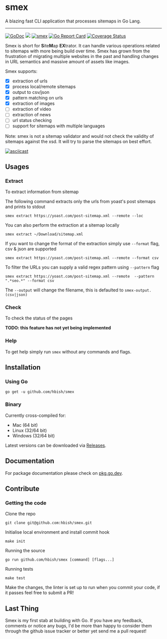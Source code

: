 # smex

A blazing fast CLI application that processes sitemaps in Go Lang. 

---

[![GoDoc](https://godoc.org/github.com/hbish.smex?status.svg)](https://godoc.org/github.com/hbish/smex)
![](https://img.shields.io/badge/license-MIT-blue.svg)
[![smex](https://circleci.com/gh/hbish/smex.svg?style=shield)](https://circleci.com/gh/hbish/smex)
[![Go Report Card](https://goreportcard.com/badge/github.com/hbish/smex)](https://goreportcard.com/report/github.com/hbish/smex)
[![Coverage Status](https://coveralls.io/repos/github/hbish/smex/badge.svg?branch=develop)](https://coveralls.io/github/hbish/smex?branch=develop)

Smex is short for **S**ite**M**ap **EX**trator. It can handle various operations related to sitemaps with more being 
build over time. Smex has grown from the frustration of migrating multiple websites in the past and handling changes in 
URL semantics and massive amount of assets like images.  

Smex supports: 
- [x] extraction of urls
- [x] process local/remote sitemaps
- [x] output to csv/json
- [x] pattern matching on urls
- [x] extraction of images
- [ ] extraction of video
- [ ] extraction of news
- [ ] url status checking
- [ ] support for sitemaps with multiple languages

Note: smex is not a sitemap validator and would not check the validity of sitemaps against the xsd. It will try to parse
the sitemaps on best effort.

[![asciicast](https://asciinema.org/a/327587.svg)](https://asciinema.org/a/327587)

## Usages

### Extract

To extract information from sitemap

The following command extracts only the urls from yoast's post sitemaps and prints to stdout

`smex extract https://yoast.com/post-sitemap.xml --remote --loc`

You can also perform the extraction at a sitemap locally

`smex extract ~/Download/sitemap.xml`

If you want to change the format of the extraction simply use `--format` flag, csv & json are supported

`smex extract https://yoast.com/post-sitemap.xml --remote --format csv`

To filter the URLs you can supply a valid regex pattern using `--pattern` flag

`smex extract https://yoast.com/post-sitemap.xml --remote  --pattern ".*seo.*" --format csv`

The `--output` will change the filename, this is defaulted to `smex-output.(csv|json)`

### Check

To check the status of the pages

__TODO: this feature has not yet being implemented__

### Help

To get help simply run `smex` without any commands and flags.

## Installation

### Using Go

`go get -u github.com/hbish/smex`

### Binary

Currently cross-compiled for:

- Mac (64 bit)
- Linux (32/64 bit)
- Windows (32/64 bit)

Latest versions can be downloaded via [Releases](https://github.com/hbish/smex/releases).

## Documentation

For package documentation please check on [pkg.go.dev](https://pkg.go.dev/github.com/hbish/smex).

## Contribute

### Getting the code

Clone the repo

`git clone git@github.com:hbish/smex.git`

Initialise local environment and install commit hook

`make init`

Running the source

`go run github.com/hbish/smex [command] [flags...]`

Running tests

`make test`

Make the changes, the linter is set up to run when you commit your code, if it passes feel free to submit a PR!

## Last Thing

Smex is my first stab at building with Go. If you have any feedback, comments or notice any bugs, I'd be more than happy 
to consider them through the github issue tracker or better yet send me a pull request! 

